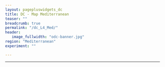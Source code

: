 ```yaml
---
layout: pagepluswidgets_dc
title: DC - Map Mediterranean 
teaser: ""
breadcrumb: true
permalink: "/dc_L4_Med/"
header:
   image_fullwidth: "odc-banner.jpg" 
region: "Mediterranean"
experiment: ""

--- 
```


  
---
